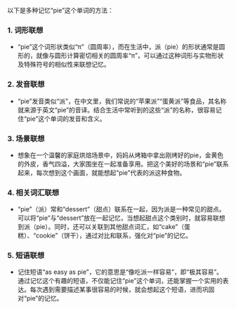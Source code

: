 以下是多种记忆“pie”这个单词的方法：

### 1. 词形联想
 - “pie”这个词形状类似“π”（圆周率），而在生活中，派（pie）的形状通常是圆形的，就像与圆形计算密切相关的圆周率“π”，可以通过这种词形与实物形状及特殊符号的相似性来联想记忆。

### 2. 发音联想
 - “pie”发音类似“派”，在中文里，我们常说的“苹果派”“蛋黄派”等食品，其名称就来源于英文“pie”的音译。结合生活中常听到的这些“派”的名称，很容易记住“pie”这个单词的发音和含义。

### 3. 场景联想
 - 想象在一个温馨的家庭烘焙场景中，妈妈从烤箱中拿出刚烤好的pie，金黄色的外皮，香气四溢，大家围坐在一起准备享用。把这个美好的场景和“pie”联系起来，每次想到这个画面，就能想起“pie”代表的派这种食物。

### 4. 相关词汇联想
 - “pie”（派）常和“dessert”（甜点）联系在一起，因为派是一种常见的甜点。可以将“pie”与“dessert”放在一起记忆，当想起甜点这个类别时，就容易联想到派（pie）。同时，还可以关联到其他甜点词汇，如“cake”（蛋糕）、“cookie”（饼干），通过对比和联系，强化对“pie”的记忆。

### 5. 短语联想
 - 记住短语“as easy as pie”，它的意思是“像吃派一样容易”，即“极其容易”。通过记忆这个有趣的短语，不仅能记住“pie”这个单词，还能掌握一个实用的表达。每次遇到需要描述某事很容易的时候，就会想起这个短语，进而巩固对“pie”的记忆。 
